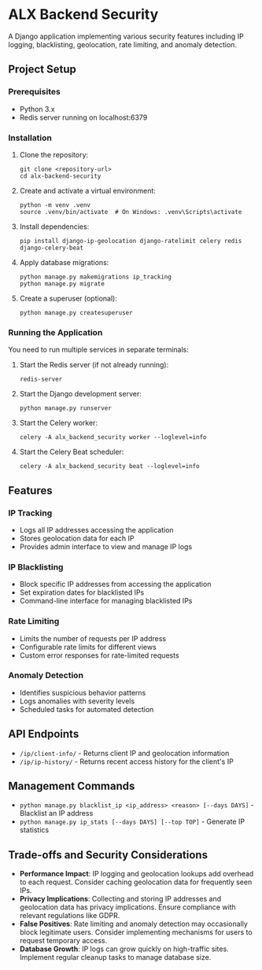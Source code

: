 # ALX Backend Security

A Django application implementing various security features including IP logging, blacklisting, geolocation, rate limiting, and anomaly detection.

## Project Setup

### Prerequisites

- Python 3.x
- Redis server running on localhost:6379

### Installation

1. Clone the repository:
   ```
   git clone <repository-url>
   cd alx-backend-security
   ```

2. Create and activate a virtual environment:
   ```
   python -m venv .venv
   source .venv/bin/activate  # On Windows: .venv\Scripts\activate
   ```

3. Install dependencies:
   ```
   pip install django-ip-geolocation django-ratelimit celery redis django-celery-beat
   ```

4. Apply database migrations:
   ```
   python manage.py makemigrations ip_tracking
   python manage.py migrate
   ```

5. Create a superuser (optional):
   ```
   python manage.py createsuperuser
   ```

### Running the Application

You need to run multiple services in separate terminals:

1. Start the Redis server (if not already running):
   ```
   redis-server
   ```

2. Start the Django development server:
   ```
   python manage.py runserver
   ```

3. Start the Celery worker:
   ```
   celery -A alx_backend_security worker --loglevel=info
   ```

4. Start the Celery Beat scheduler:
   ```
   celery -A alx_backend_security beat --loglevel=info
   ```

## Features

### IP Tracking

- Logs all IP addresses accessing the application
- Stores geolocation data for each IP
- Provides admin interface to view and manage IP logs

### IP Blacklisting

- Block specific IP addresses from accessing the application
- Set expiration dates for blacklisted IPs
- Command-line interface for managing blacklisted IPs

### Rate Limiting

- Limits the number of requests per IP address
- Configurable rate limits for different views
- Custom error responses for rate-limited requests

### Anomaly Detection

- Identifies suspicious behavior patterns
- Logs anomalies with severity levels
- Scheduled tasks for automated detection

## API Endpoints

- `/ip/client-info/` - Returns client IP and geolocation information
- `/ip/ip-history/` - Returns recent access history for the client's IP

## Management Commands

- `python manage.py blacklist_ip <ip_address> <reason> [--days DAYS]` - Blacklist an IP address
- `python manage.py ip_stats [--days DAYS] [--top TOP]` - Generate IP statistics

## Trade-offs and Security Considerations

- **Performance Impact**: IP logging and geolocation lookups add overhead to each request. Consider caching geolocation data for frequently seen IPs.
- **Privacy Implications**: Collecting and storing IP addresses and geolocation data has privacy implications. Ensure compliance with relevant regulations like GDPR.
- **False Positives**: Rate limiting and anomaly detection may occasionally block legitimate users. Consider implementing mechanisms for users to request temporary access.
- **Database Growth**: IP logs can grow quickly on high-traffic sites. Implement regular cleanup tasks to manage database size.
